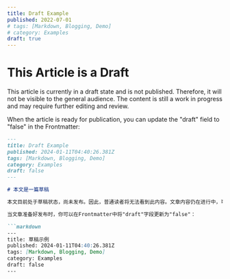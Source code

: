 ```yaml
---
title: Draft Example
published: 2022-07-01
# tags: [Markdown, Blogging, Demo]
# category: Examples
draft: true
---
```


# This Article is a Draft

This article is currently in a draft state and is not published. Therefore, it will not be visible to the general audience. The content is still a work in progress and may require further editing and review.

When the article is ready for publication, you can update the "draft" field to "false" in the Frontmatter:

```markdown
---
title: Draft Example
published: 2024-01-11T04:40:26.381Z
tags: [Markdown, Blogging, Demo]
category: Examples
draft: false
---

# 本文是一篇草稿

本文目前处于草稿状态，尚未发布。因此，普通读者将无法看到此内容。文章内容仍在进行中，可能需要进一步的编辑和审查。

当文章准备好发布时，你可以在Frontmatter中将"draft"字段更新为"false"：

```markdown
---
title: 草稿示例
published: 2024-01-11T04:40:26.381Z
tags: [Markdown, Blogging, Demo]
category: Examples
draft: false
---
